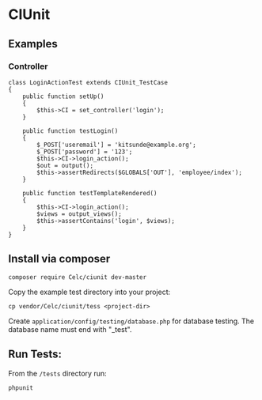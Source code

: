 # CIUnit

## Examples

### Controller

    class LoginActionTest extends CIUnit_TestCase
    {
        public function setUp()
        {
            $this->CI = set_controller('login');
        }

        public function testLogin()
        {
            $_POST['useremail'] = 'kitsunde@example.org';
            $_POST['password'] = '123';
            $this->CI->login_action();
            $out = output();
            $this->assertRedirects($GLOBALS['OUT'], 'employee/index');
        }

        public function testTemplateRendered()
        {
            $this->CI->login_action();
            $views = output_views();
            $this->assertContains('login', $views);
        }
    }

## Install via composer

    composer require Celc/ciunit dev-master

Copy the example test directory into your project:

    cp vendor/Celc/ciunit/tess <project-dir>

Create `application/config/testing/database.php` for database testing. The database name must end with "_test".

## Run Tests:

From the `/tests` directory run:

	phpunit
